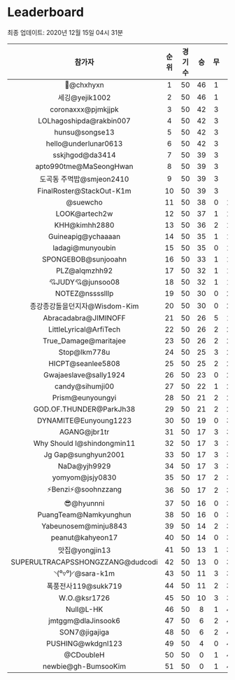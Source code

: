 # Leaderboard
최종 업데이트: 2020년 12월 15일 04시 31분




| 참가자 | 순위 | 경기수 | 승 | 무 | 패 | 승점 |
|:---:|:---:|:---:|:---:|:---:|:---:|:---:|
| 👑@chxhyxn | 1 | 50 | 46 | 1 | 3 | 139 |
| 세깅@yejik1002 | 2 | 50 | 46 | 1 | 3 | 139 |
| coronaxxx@pjmkjjpk | 3 | 50 | 42 | 3 | 5 | 129 |
| LOLhagoshipda@rakbin007 | 4 | 50 | 42 | 3 | 5 | 129 |
| hunsu@songse13 | 5 | 50 | 42 | 3 | 5 | 129 |
| hello@underlunar0613 | 6 | 50 | 42 | 3 | 5 | 129 |
| sskjhgod@da3414 | 7 | 50 | 39 | 3 | 8 | 120 |
| apto990tme@MaSeongHwan | 8 | 50 | 39 | 3 | 8 | 120 |
| 도곡동 주먹밥@smjeon2410 | 9 | 50 | 39 | 3 | 8 | 120 |
| FinalRoster@StackOut-K1m | 10 | 50 | 39 | 3 | 8 | 120 |
| @suewcho | 11 | 50 | 38 | 0 | 12 | 114 |
| LOOK@artech2w | 12 | 50 | 37 | 1 | 12 | 112 |
| KHH@kimhh2880 | 13 | 50 | 36 | 2 | 12 | 110 |
| Guineapig@ychaaaan | 14 | 50 | 35 | 1 | 14 | 106 |
| ladagi@munyoubin | 15 | 50 | 35 | 0 | 15 | 105 |
| SPONGEBOB@sunjooahn | 16 | 50 | 33 | 1 | 16 | 100 |
| PLZ@alqmzhh92 | 17 | 50 | 32 | 1 | 17 | 97 |
| 💘JUDY💘@junsoo08 | 18 | 50 | 32 | 1 | 17 | 97 |
| NOTEZ@nsssslllp | 19 | 50 | 30 | 0 | 20 | 90 |
| 종강종강돌을던지자@Wisdom-Kim | 20 | 50 | 30 | 0 | 20 | 90 |
| Abracadabra@JIMINOFF | 21 | 50 | 26 | 5 | 19 | 83 |
| LittleLyrical@ArfiTech | 22 | 50 | 26 | 2 | 22 | 80 |
| True_Damage@maritajee | 23 | 50 | 26 | 2 | 22 | 80 |
| Stop@lkm778u | 24 | 50 | 25 | 3 | 22 | 78 |
| HICPT@seanlee5808 | 25 | 50 | 25 | 2 | 23 | 77 |
| Gwajaeslave@sally1924 | 26 | 50 | 23 | 0 | 27 | 69 |
| candy@sihumji00 | 27 | 50 | 22 | 1 | 27 | 67 |
| Prism@eunyoungyi | 28 | 50 | 21 | 2 | 27 | 65 |
| GOD.OF.THUNDER@ParkJh38 | 29 | 50 | 21 | 2 | 27 | 65 |
| DYNAMITE@Eunyoung1223 | 30 | 50 | 19 | 0 | 31 | 57 |
| AGANG@jbr1tr | 31 | 50 | 17 | 3 | 30 | 54 |
| Why Should I@shindongmin11 | 32 | 50 | 17 | 3 | 30 | 54 |
| Jg Gap@sunghyun2001 | 33 | 50 | 17 | 3 | 30 | 54 |
| NaDa@yjh9929 | 34 | 50 | 17 | 3 | 30 | 54 |
| yomyom@jsjy0830 | 35 | 50 | 17 | 2 | 31 | 53 |
| ⚡Benzi⚡@soohnzzang | 36 | 50 | 17 | 2 | 31 | 53 |
| 😎@hyunnni | 37 | 50 | 16 | 0 | 34 | 48 |
| PuangTeam@Namkyunghun | 38 | 50 | 16 | 0 | 34 | 48 |
| Yabeunosem@minju8843 | 39 | 50 | 14 | 2 | 34 | 44 |
| peanut@kahyeon17 | 40 | 50 | 14 | 0 | 36 | 42 |
| 맛집@yongjin13 | 41 | 50 | 13 | 1 | 36 | 40 |
| SUPERULTRACAPSSHONGZZANG@dudcodi | 42 | 50 | 13 | 0 | 37 | 39 |
| ◝(⁰▿⁰)◜@sara-k1m | 43 | 50 | 11 | 3 | 36 | 36 |
| 폭풍전사119@sukk719 | 44 | 50 | 11 | 2 | 37 | 35 |
| W.O.@ksr1726 | 45 | 50 | 10 | 3 | 37 | 33 |
| Null@L-HK | 46 | 50 | 8 | 1 | 41 | 25 |
| jmtggm@dlaJinsook6 | 47 | 50 | 6 | 2 | 42 | 20 |
| SON7@jigajiga | 48 | 50 | 6 | 2 | 42 | 20 |
| PUSHING@wkdgnl123 | 49 | 50 | 4 | 0 | 46 | 12 |
| @CDoubleH | 50 | 50 | 0 | 1 | 49 | 1 |
| newbie@gh-BumsooKim | 51 | 50 | 0 | 1 | 49 | 1 |